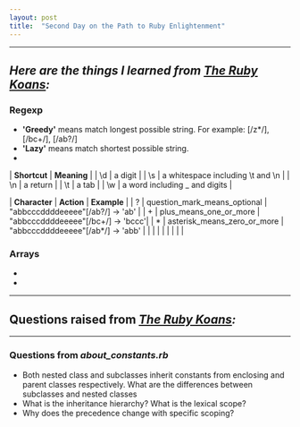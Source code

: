 ```yaml
---
layout: post
title:  "Second Day on the Path to Ruby Enlightenment"
---
```


---
## _Here are the things I learned from [The Ruby Koans](http://rubykoans.com/):_

### Regexp
  - **'Greedy'** means match longest possible string. For example: [/z*/], [/bc+/], [/ab?/]
  - **'Lazy'** means match shortest possible string.
  - 
  
  | **Shortcut** | **Meaning** |
  | \d | a digit |
  | \s | a whitespace including \t and \n |
  | \n | a return |
  | \t | a tab |
  | \w | a word including _ and digits |
  
  | **Character** | **Action** | **Example** |
  | ? | question_mark_means_optional | "abbcccddddeeeee"[/ab?/] -> 'ab' |
  | + | plus_means_one_or_more | "abbcccddddeeeee"[/bc+/] -> 'bccc'|
  | * | asterisk_means_zero_or_more | "abbcccddddeeeee"[/ab*/] -> 'abb' |
  |  |  |  |
  |  |  |  |
  
### Arrays
  - 
  - 
 

---

## Questions raised from _[The Ruby Koans](http://rubykoans.com/):_
---
### Questions from _about_constants.rb_
- Both nested class and subclasses inherit constants from enclosing and parent classes respectively. What are the differences between subclasses and nested classes 
- What is the inheritance hierarchy? What is the lexical scope?
- Why does the precedence change with specific scoping?



